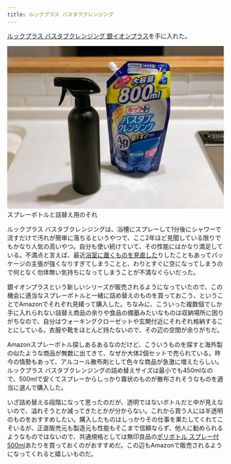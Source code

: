 ```yaml
---
title: ルックプラス バスタブクレンジング
---
```


[ルックプラス バスタブクレンジング 銀イオンプラス](https://www.amazon.co.jp/dp/B0851YMDNN?tag=r7kamura07-22)を手に入れた。

![](/images/2020-11-02-lookplus.jpg)
スプレーボトルと詰替え用のそれ


ルックプラス バスタブクレンジングは、浴槽にスプレーして1分後にシャワーで流すだけで汚れが簡単に落ちるというやつで、ここ2年ほど見聞している限りでもかなり人気の高いやつ。自分も使い続けていて、その性能にはかなり満足している。不満点と言えば、最近[浴室に置くものを見直した](/articles/2020-10-11-hanging-shampoo)りしたこともあってパッケージの主張が強くなりすぎてしまうことと、わりとすぐに空になってしまうので何となく勿体無い気持ちになってしまうことが不満なぐらいだった。

銀イオンプラスという新しいシリーズが販売されるようになっていたので、この機会に適当なスプレーボトルと一緒に詰め替えのものを買っておこう、ということでAmazonでそれぞれ見繕って購入した。ちなみに、こういった複数個でしか手に入れられない詰替え商品の余りや食品の備蓄みたいなものは収納場所に困りがちなので、自分はウォーキングクローゼットや玄関付近にそれぞれ格納することにしている。衣服や靴をほとんど持たないので、その辺の空間が余りがちだ。

Amazonスプレーボトル探しあるあるなのだけど、こういうものを探すと海外製の似たような商品が無数に出てきて、なぜか大体2個セットで売られている。昨今の情勢もあって、アルコール散布剤として色々な商品が急激に増えたらしい。ルックプラス バスタブクレンジングの詰め替えサイズは最小でも450mlなので、500mlで安くてスプレーからしっかり霧状のものが散布されそうなものを適当に選んで購入した。

いざ詰め替える段階になって思ったのだが、透明ではないボトルだと中が見えないので、溢れそうとか減ってきたとかが分からない。これから買う人には半透明のものをおすすめしたい。購入したものはしっかりその仕事を果たしてくれてこそいるが、正直販売元も製造元も性能もそこまで信頼ならず、他人に勧められるようなものではないので、共通規格としては無印良品の[ポリボトル スプレー付 500ml](https://www.muji.com/jp/ja/store/cmdty/detail/4945247390261)あたりを買っておくのがおすすめだ。この辺もAmazonで販売されるようになってくれると嬉しいものだ。

